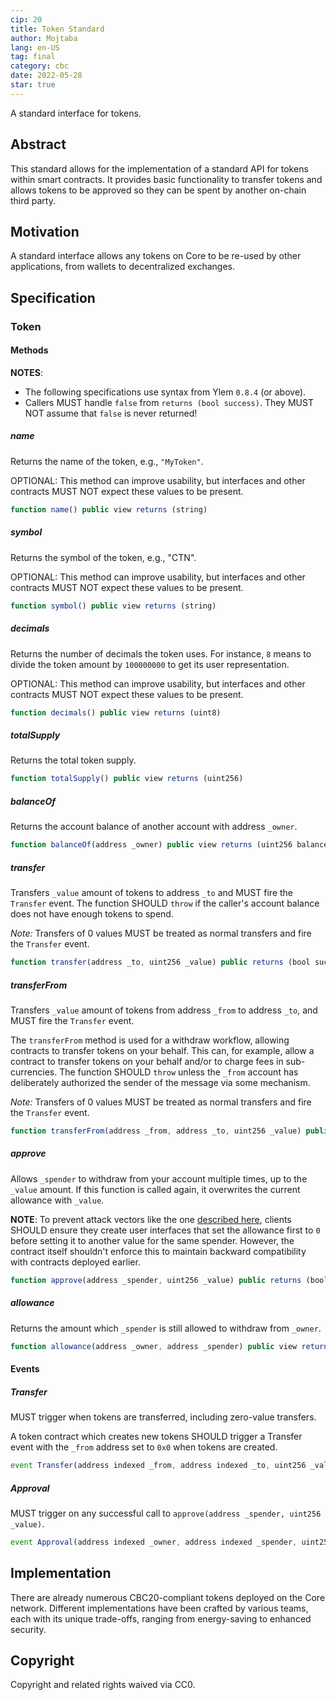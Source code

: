 ```yaml
---
cip: 20
title: Token Standard
author: Mojtaba
lang: en-US
tag: final
category: cbc
date: 2022-05-28
star: true
---
```

A standard interface for tokens.

<!--truncate-->

## Abstract

This standard allows for the implementation of a standard API for tokens within smart contracts. It provides basic functionality to transfer tokens and allows tokens to be approved so they can be spent by another on-chain third party.

## Motivation

A standard interface allows any tokens on Core to be re-used by other applications, from wallets to decentralized exchanges.

## Specification

### Token

#### Methods

**NOTES**:
- The following specifications use syntax from Ylem `0.8.4` (or above).
- Callers MUST handle `false` from `returns (bool success)`. They MUST NOT assume that `false` is never returned!

##### name

Returns the name of the token, e.g., `"MyToken"`.

OPTIONAL: This method can improve usability, but interfaces and other contracts MUST NOT expect these values to be present.

```js
function name() public view returns (string)
```

##### symbol

Returns the symbol of the token, e.g., "CTN".

OPTIONAL: This method can improve usability, but interfaces and other contracts MUST NOT expect these values to be present.

```js
function symbol() public view returns (string)
```

##### decimals

Returns the number of decimals the token uses. For instance, `8` means to divide the token amount by `100000000` to get its user representation.

OPTIONAL: This method can improve usability, but interfaces and other contracts MUST NOT expect these values to be present.

```js
function decimals() public view returns (uint8)
```

##### totalSupply

Returns the total token supply.

```js
function totalSupply() public view returns (uint256)
```

##### balanceOf

Returns the account balance of another account with address `_owner`.

```js
function balanceOf(address _owner) public view returns (uint256 balance)
```

##### transfer

Transfers `_value` amount of tokens to address `_to` and MUST fire the `Transfer` event. The function SHOULD `throw` if the caller's account balance does not have enough tokens to spend.

*Note:* Transfers of 0 values MUST be treated as normal transfers and fire the `Transfer` event.

```js
function transfer(address _to, uint256 _value) public returns (bool success)
```

##### transferFrom

Transfers `_value` amount of tokens from address `_from` to address `_to`, and MUST fire the `Transfer` event.

The `transferFrom` method is used for a withdraw workflow, allowing contracts to transfer tokens on your behalf. This can, for example, allow a contract to transfer tokens on your behalf and/or to charge fees in sub-currencies. The function SHOULD `throw` unless the `_from` account has deliberately authorized the sender of the message via some mechanism.

*Note:* Transfers of 0 values MUST be treated as normal transfers and fire the `Transfer` event.

```js
function transferFrom(address _from, address _to, uint256 _value) public returns (bool success)
```

##### approve

Allows `_spender` to withdraw from your account multiple times, up to the `_value` amount. If this function is called again, it overwrites the current allowance with `_value`.

**NOTE**: To prevent attack vectors like the one [described here](https://docs.google.com/document/d/1YLPtQxZu1UAvO9cZ1O2RPXBbT0mooh4DYKjA_jp-RLM/), clients SHOULD ensure they create user interfaces that set the allowance first to `0` before setting it to another value for the same spender. However, the contract itself shouldn't enforce this to maintain backward compatibility with contracts deployed earlier.

```js
function approve(address _spender, uint256 _value) public returns (bool success)
```

##### allowance

Returns the amount which `_spender` is still allowed to withdraw from `_owner`.

```js
function allowance(address _owner, address _spender) public view returns (uint256 remaining)
```

#### Events

##### Transfer

MUST trigger when tokens are transferred, including zero-value transfers.

A token contract which creates new tokens SHOULD trigger a Transfer event with the `_from` address set to `0x0` when tokens are created.

```js
event Transfer(address indexed _from, address indexed _to, uint256 _value)
```

##### Approval

MUST trigger on any successful call to `approve(address _spender, uint256 _value)`.

```js
event Approval(address indexed _owner, address indexed _spender, uint256 _value)
```

## Implementation

There are already numerous CBC20-compliant tokens deployed on the Core network. Different implementations have been crafted by various teams, each with its unique trade-offs, ranging from energy-saving to enhanced security.

## Copyright

Copyright and related rights waived via CC0.
